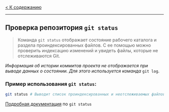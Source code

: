 [< К содержанию](./readme.md)
***
## Проверка репозитория `git status`

>Команда `git status` отображает состояние рабочего каталога и раздела проиндексированных файлов. С ее помощью можно проверить индексацию изменений и увидеть файлы, которые не отслеживаются Git. 

*Информация об истории коммитов проекта не отображается при выводе данных о состоянии. Для этого используется команда* `git log`. 

### Пример использования `git status`:

```bash
git status # Выводит список проиндексированных и неотслеживаемых файлов, а также файлов, удаленных из индекса Git
```

[Подробная документация](https://git-scm.com/docs/git-status) по `git status`
